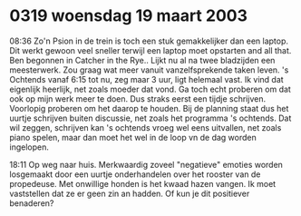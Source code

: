 # 0319 woensdag 19 maart 2003
08:36	Zo'n Psion in de trein is toch een stuk gemakkelijker dan een laptop. Dit werkt gewoon veel sneller terwijl een laptop moet opstarten and all that. Ben begonnen in Catcher in the Rye.. Lijkt nu al na twee bladzijden een meesterwerk. Zou graag wat meer vanuit vanzelfsprekende taken leven. 's Ochtends vanaf 6:15 tot nu, zeg maar 3 uur, ligt helemaal vast. Ik vind dat eigenlijk heerlijk, net zoals moeder dat vond. Ga toch echt proberen om dat ook op mijn werk meer te doen. Dus straks eerst een tijdje schrijven. Voorlopig proberen om het daarop te houden. Bij de planning staat dus het uurtje schrijven buiten discussie, net zoals het programma 's ochtends. Dat wil zeggen, schrijven kan 's ochtends vroeg wel eens uitvallen, net zoals piano spelen, maar dan moet het wel in de loop vn de dag worden ingelopen.

18:11	Op weg naar huis. Merkwaardig zoveel "negatieve" emoties worden losgemaakt door een uurtje onderhandelen over het rooster van de propedeuse. Met onwillige honden is het kwaad hazen vangen. Ik moet vaststellen dat ze er geen zin an hadden. Of kun je dit positiever benaderen? 